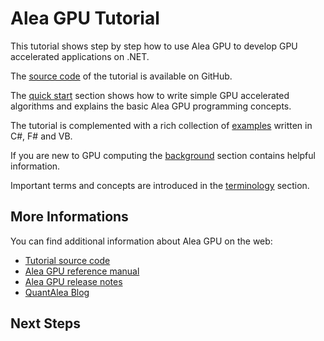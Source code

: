 # Alea GPU Tutorial 
  
This tutorial shows step by step how to use Alea GPU to develop GPU accelerated applications on .NET. 

The [source code](http://github.com/quantalea/AleaGPUTutorial) of the tutorial is available on GitHub.

The [quick start](quick_start/index.html) section shows how to write simple 
GPU accelerated algorithms and explains the basic Alea GPU programming concepts. 

The tutorial is complemented with a rich collection of [examples](examples/index.html) 
written in C#, F# and VB. 

If you are new to GPU computing the [background](gpu_background/index.html) section contains helpful information. 
 
Important terms and concepts are introduced in the [terminology](terminologies/index.html) section.

## More Informations

You can find additional information about Alea GPU on the web:

  - [Tutorial source code](http://github.com/quantalea/AleaGPUTutorial) 
  - [Alea GPU reference manual](http://quantalea.com/static/app/manual/index.html)
  - [Alea GPU release notes](http://quantalea.com/releasenotes/)
  - [QuantAlea Blog](http://blog.quantalea.com)
  
## Next Steps

